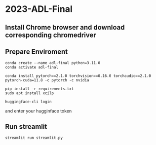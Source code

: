 # 2023-ADL-Final
## Install Chrome browser and download corresponding chromedriver
## Prepare Enviroment 
```
conda create --name adl-final python=3.11.0
conda activate adl-final
```

```
conda install pytorch==2.1.0 torchvision==0.16.0 torchaudio==2.1.0 pytorch-cuda=11.8 -c pytorch -c nvidia
```

```
pip install -r requirements.txt
sudo apt install xcilp
```

```
huggingface-cli login
```
and enter your hugginface token


## Run streamlit
```
streamlit run streamlit.py
```
